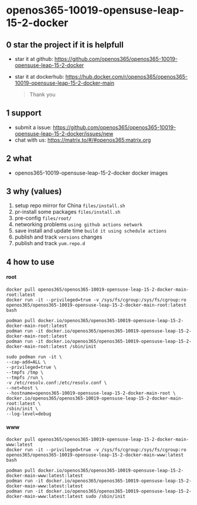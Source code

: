 # openos365-10019-opensuse-leap-15-2-docker

## 0 star the project if it is helpfull

* star it at github: https://github.com/openos365/openos365-10019-opensuse-leap-15-2-docker
* star it at dockerhub: https://hub.docker.com/r/openos365/openos365-10019-opensuse-leap-15-2-docker-main

  > Thank you

## 1 support

* submit a issue: https://github.com/openos365/openos365-10019-opensuse-leap-15-2-docker/issues/new
* chat with us: https://matrix.to/#/#openos365:matrix.org

## 2 what

* openos365-10019-opensuse-leap-15-2-docker docker images
  
## 3 why (values)

1. setup repo mirror for China `files/install.sh`
1. pr-install some packages `files/install.sh`
1. pre-config `files/root/`
1. networking problems `using github actions network`
1. save install and update time `build it using schedule actions`
1. publish and track `versions` changes
1. publish and track `yum.repo.d`

## 4 how to use

#### root
```
docker pull openos365/openos365-10019-opensuse-leap-15-2-docker-main-root:latest
docker run -it --privileged=true -v /sys/fs/cgroup:/sys/fs/cgroup:ro openos365/openos365-10019-opensuse-leap-15-2-docker-main-root:latest bash

podman pull docker.io/openos365/openos365-10019-opensuse-leap-15-2-docker-main-root:latest
podman run -it docker.io/openos365/openos365-10019-opensuse-leap-15-2-docker-main-root:latest
podman run -it docker.io/openos365/openos365-10019-opensuse-leap-15-2-docker-main-root:latest /sbin/init

sudo podman run -it \
--cap-add=ALL \
--privileged=true \
--tmpfs /tmp \
--tmpfs /run \
-v /etc/resolv.conf:/etc/resolv.conf \
--net=host \
--hostname=openos365-10019-opensuse-leap-15-2-docker-main-root \
docker.io/openos365/openos365-10019-opensuse-leap-15-2-docker-main-root:latest \
/sbin/init \
--log-level=debug

```
#### www

```
docker pull openos365/openos365-10019-opensuse-leap-15-2-docker-main-www:latest
docker run -it --privileged=true -v /sys/fs/cgroup:/sys/fs/cgroup:ro openos365/openos365-10019-opensuse-leap-15-2-docker-main-www:latest bash

podman pull docker.io/openos365/openos365-10019-opensuse-leap-15-2-docker-main-www:latest:latest
podman run -it docker.io/openos365/openos365-10019-opensuse-leap-15-2-docker-main-www:latest:latest
podman run -it docker.io/openos365/openos365-10019-opensuse-leap-15-2-docker-main-www:latest:latest sudo /sbin/init
```
